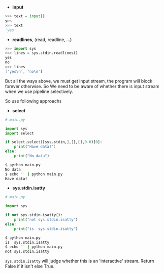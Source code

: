 - **input**

~~~python
>>> text = input()
yes
>>> text
'yes'
~~~

- **readlines**, (read, readline, ...)

~~~python
>>> import sys
>>> lines = sys.stdin.readlines()
yes
no
>>> lines
['yes\n', 'no\n']
~~~

But all the ways above, we must get input stream, the program will block forever otherwise. So We need to be aware of whether there is input stream when we use pipeline selectively.

So use following approachs

- **select**

~~~python
# main.py

import sys                                                                      
import select

if select.select([sys.stdin,],[],[],0.0)[0]:
    print("Have data!")
else:
    print("No data")
~~~

~~~bash
$ python main.py
No data
$ echo '' | python main.py
Have data!
~~~

- **sys.stdin.isatty**

~~~python
# main.py

import sys

if not sys.stdin.isatty():
    print("not sys.stdin.isatty")
else:                                                                           
    print("is  sys.stdin.isatty")
~~~

~~~bash
$ python main.py
is  sys.stdin.isatty
$ echo '' | python main.py
not sys.stdin.isatty
~~~

`sys.stdin.isatty` will judge whether this is an 'interactive' stream. Return False if it isn't else True.


